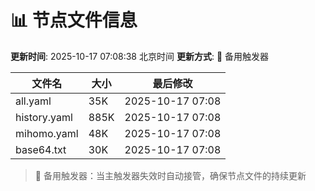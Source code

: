 # 📊 节点文件信息

**更新时间**: 2025-10-17 07:08:38 北京时间
**更新方式**: 🔄 备用触发器

| 文件名 | 大小 | 最后修改 |
|--------|------|----------|
| all.yaml | 35K | 2025-10-17 07:08 |
| history.yaml | 885K | 2025-10-17 07:08 |
| mihomo.yaml | 48K | 2025-10-17 07:08 |
| base64.txt | 30K | 2025-10-17 07:08 |

> 🔄 备用触发器：当主触发器失效时自动接管，确保节点文件的持续更新

